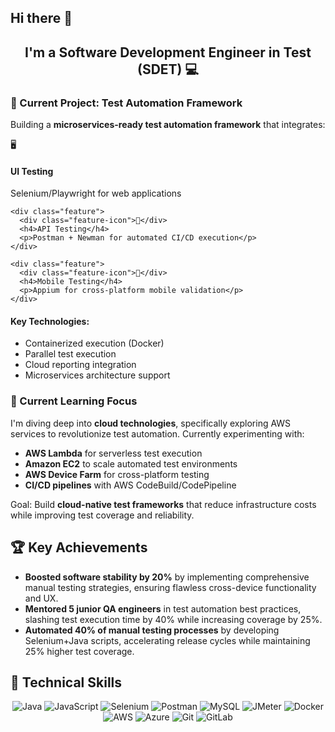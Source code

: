 ## Hi there 👋
<h2 align="center">I'm a Software Development Engineer in Test (SDET) 💻 </h2>
<div class="project-section">
  <h3>🔭 Current Project: Test Automation Framework</h3>
  <p>
    Building a <strong>microservices-ready test automation framework</strong> that integrates:
  </p>
  
  <div class="framework-features">
    <div class="feature">
      <div class="feature-icon">🖥️</div>
      <h4>UI Testing</h4>
      <p>Selenium/Playwright for web applications</p>
    </div>
    
    <div class="feature">
      <div class="feature-icon">🔗</div>
      <h4>API Testing</h4>
      <p>Postman + Newman for automated CI/CD execution</p>
    </div>
    
    <div class="feature">
      <div class="feature-icon">📱</div>
      <h4>Mobile Testing</h4>
      <p>Appium for cross-platform mobile validation</p>
    </div>
  </div>

  <div class="tech-stack">
    <h4>Key Technologies:</h4>
    <ul>
      <li>Containerized execution (Docker)</li>
      <li>Parallel test execution</li>
      <li>Cloud reporting integration</li>
      <li>Microservices architecture support</li>
    </ul>
  </div>
</div>

<div class="learning-section">
  <h3>🌱 Current Learning Focus</h3>
  <p>
    I'm diving deep into <strong>cloud technologies</strong>, specifically exploring 
    <span class="highlight">AWS services</span> to revolutionize test automation. 
    Currently experimenting with:
  </p>
  <ul class="tech-list">
    <li><strong>AWS Lambda</strong> for serverless test execution</li>
    <li><strong>Amazon EC2</strong> to scale automated test environments</li>
    <li><strong>AWS Device Farm</strong> for cross-platform testing</li>
    <li><strong>CI/CD pipelines</strong> with AWS CodeBuild/CodePipeline</li>
  </ul>
  <p>
    Goal: Build <strong>cloud-native test frameworks</strong> that reduce infrastructure costs 
    while improving test coverage and reliability.
  </p>
</div>

<div class="achievements-section">
  <h2>🏆 Key Achievements</h2>
  <ul class="achievements-list">
    <li>
      <strong>Boosted software stability by 20%</strong> by implementing comprehensive manual testing strategies, ensuring flawless cross-device functionality and UX.
    </li>
    <li>
      <strong>Mentored 5 junior QA engineers</strong> in test automation best practices, slashing test execution time by 40% while increasing coverage by 25%.
    </li>
    <li>
      <strong>Automated 40% of manual testing processes</strong> by developing Selenium+Java scripts, accelerating release cycles while maintaining 25% higher test coverage.
    </li>
  </ul>
</div>


## 💼 Technical Skills

<p align="center">
  <img src="https://img.shields.io/badge/Java-007396?style=for-the-badge&logo=java&logoColor=white" alt="Java">
  <img src="https://img.shields.io/badge/JavaScript-F7DF1E?style=for-the-badge&logo=javascript&logoColor=black" alt="JavaScript">
  <img src="https://img.shields.io/badge/Selenium-43B02A?style=for-the-badge&logo=selenium&logoColor=white" alt="Selenium">
  <img src="https://img.shields.io/badge/Postman-FF6C37?style=for-the-badge&logo=postman&logoColor=white" alt="Postman">
  <img src="https://img.shields.io/badge/MySQL-4479A1?style=for-the-badge&logo=mysql&logoColor=white" alt="MySQL">
  <img src="https://img.shields.io/badge/JMeter-D22128?style=for-the-badge&logo=apache%20jmeter&logoColor=white" alt="JMeter">
  <img src="https://img.shields.io/badge/Docker-2496ED?style=for-the-badge&logo=docker&logoColor=white" alt="Docker">
  <img src="https://img.shields.io/badge/AWS-232F3E?style=for-the-badge&logo=amazon-aws&logoColor=white" alt="AWS">
  <img src="https://img.shields.io/badge/Azure-0089D6?style=for-the-badge&logo=microsoft-azure&logoColor=white" alt="Azure">
  <img src="https://img.shields.io/badge/Git-F05032?style=for-the-badge&logo=git&logoColor=white" alt="Git">
  <img src="https://img.shields.io/badge/GitLab-FCA121?style=for-the-badge&logo=gitlab&logoColor=white" alt="GitLab">
</p>



